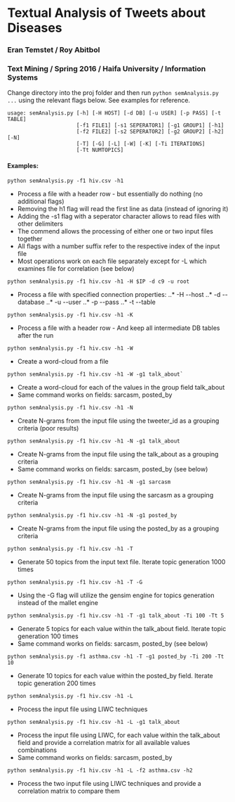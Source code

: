 # Textual Analysis of Tweets about Diseases 
### Eran Temstet / Roy Abitbol
### Text Mining / Spring 2016 / Haifa University / Information Systems


Change directory into the proj folder and then run `python semAnalysis.py ...` using the relevant flags below.
See examples for reference.


```
usage: semAnalysis.py [-h] [-H HOST] [-d DB] [-u USER] [-p PASS] [-t TABLE]
                      [-f1 FILE1] [-s1 SEPERATOR1] [-g1 GROUP1] [-h1]
                      [-f2 FILE2] [-s2 SEPERATOR2] [-g2 GROUP2] [-h2] [-N]
                      [-T] [-G] [-L] [-W] [-K] [-Ti ITERATIONS]
                      [-Tt NUMTOPICS]
```

#### Examples:

```
python semAnalysis.py -f1 hiv.csv -h1
```
* Process a file with a header row - but essentially do nothing (no additional flags)
* Removing the h1 flag will read the first line as data (instead of ignoring it)
* Adding the -s1 flag with a seperator character allows to read files with other delimiters
* The commend allows the processing of either one or two input files together
* All flags with a number suffix refer to the respective index of the input file
* Most operations work on each file separately except for -L which examines file for correlation (see below)


```
python semAnalysis.py -f1 hiv.csv -h1 -H $IP -d c9 -u root
```
* Process a file with specified connection properties:
..* -H --host
..* -d --database
..* -u --user
..* -p --pass
..* -t --table


```
python semAnalysis.py -f1 hiv.csv -h1 -K
```
* Process a file with a header row - And keep all intermediate DB tables after the run


```
python semAnalysis.py -f1 hiv.csv -h1 -W
```
* Create a word-cloud from a file


```
python semAnalysis.py -f1 hiv.csv -h1 -W -g1 talk_about`
```
* Create a word-cloud for each of the values in the group field talk_about
* Same command works on fields: sarcasm, posted_by


```
python semAnalysis.py -f1 hiv.csv -h1 -N
```
* Create N-grams from the input file using the tweeter_id as a grouping criteria (poor results)
   
 
```
python semAnalysis.py -f1 hiv.csv -h1 -N -g1 talk_about
```
* Create N-grams from the input file using the talk_about as a grouping criteria
* Same command works on fields: sarcasm, posted_by (see below)


```
python semAnalysis.py -f1 hiv.csv -h1 -N -g1 sarcasm
```
* Create N-grams from the input file using the sarcasm as a grouping criteria


```
python semAnalysis.py -f1 hiv.csv -h1 -N -g1 posted_by
```
* Create N-grams from the input file using the posted_by as a grouping criteria


```
python semAnalysis.py -f1 hiv.csv -h1 -T
```
* Generate 50 topics from the input text file. Iterate topic generation 1000 times


```
python semAnalysis.py -f1 hiv.csv -h1 -T -G
```
* Using the -G flag will utilize the gensim engine for topics generation instead of the mallet engine


```
python semAnalysis.py -f1 hiv.csv -h1 -T -g1 talk_about -Ti 100 -Tt 5 
```
* Generate 5 topics for each value within the talk_about field. Iterate topic generation 100 times
* Same command works on fields: sarcasm, posted_by (see below)
 
   
```
python semAnalysis.py -f1 asthma.csv -h1 -T -g1 posted_by -Ti 200 -Tt 10
```
* Generate 10 topics for each value within the posted_by field. Iterate topic generation 200 times


```
python semAnalysis.py -f1 hiv.csv -h1 -L
```
* Process the input file using LIWC techniques
  
  
```
python semAnalysis.py -f1 hiv.csv -h1 -L -g1 talk_about    
```
* Process the input file using LIWC, for each value within the talk_about field and provide a correlation matrix for all available values combinations
* Same command works on fields: sarcasm, posted_by


```
python semAnalysis.py -f1 hiv.csv -h1 -L -f2 asthma.csv -h2
```
* Process the two input file using LIWC techniques and provide a correlation matrix to compare them

